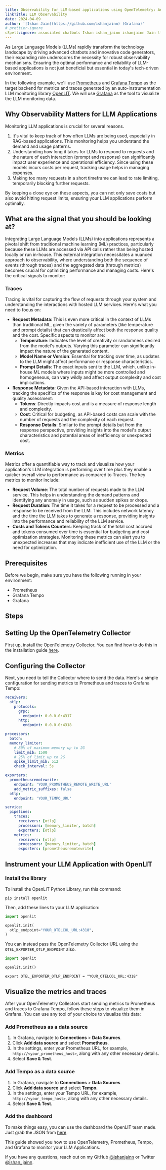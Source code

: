```yaml
---
title: Observability for LLM-based applications using OpenTelemetry: An example
linkTitle: LLM Observability
date: 2024-04-09
author: '[Ishan Jain](https://github.com/ishanjainn) (Grafana)'
# prettier-ignore
cSpell:ignore: associated chatbots Ishan ishan_jainn ishanjainn Jain llm timeframe
---
```


As Large Language Models (LLMs) rapidly transform the technology landscape by
driving advanced chatbots and innovative code generators, their expanding role
underscores the necessity for robust observability mechanisms. Ensuring the
optimal performance and reliability of LLM-based applications is not just
beneficial but essential in today's tech-driven environment.

In the following example, we'll use [Prometheus](https://prometheus.io/) and
[Grafana Tempo](https://grafana.com/oss/tempo/) as the target backend for
metrics and traces generated by an auto-instrumentation LLM monitoring library
[OpenLIT](https://github.com/openlit/openlit). We will use
[Grafana](https://grafana.com/oss/grafana/) as the tool to visualize the LLM
monitoring data.

## Why Observability Matters for LLM Applications

Monitoring LLM applications is crucial for several reasons. 

1. It's vital to keep track of how often LLMs are being used, especially in RAG-based
applications. This monitoring helps you understand the demand and usage
patterns. 
2. Understanding how long it takes for LLMs to respond to requests
and the nature of each interaction (prompt and response) can significantly
impact user experience and operational efficiency. Since using these models
incurs costs per request, tracking usage helps in managing expenses. 
3. Making too many requests in a short timeframe can lead to rate limiting,
temporarily blocking further requests. 

By keeping a close eye on these aspects,
you can not only save costs but also avoid hitting request limits, ensuring your
LLM applications perform optimally.

## What are the signal that you should be looking at?

Integrating Large Language Models (LLMs) into applications represents a pivotal shift from traditional machine learning (ML) practices, particularly because these LLMs are accessed via API calls rather than being hosted locally or run in-house. This external integration necessitates a nuanced approach to observability, where understanding both the sequence of events (through traces) and the aggregated data (through metrics) becomes crucial for optimizing performance and managing costs. Here's the critical signals to monitor:

### Traces

Tracing is vital for capturing the flow of requests through your system and understanding the interactions with hosted LLM services. Here's what you need to focus on:

- **Request Metadata**: This is even more critical in the context of LLMs than traditional ML, given the variety of parameters (like temperature and prompt details) that can drastically affect both the response quality and the cost. Specific aspects to monitor are:
  - **Temperature**: Indicates the level of creativity or randomness desired from the model's outputs. Varying this parameter can significantly impact the nature of the generated content.
  - **Model Name or Version**: Essential for tracking over time, as updates to the LLM might affect performance or response characteristics.
  - **Prompt Details**: The exact inputs sent to the LLM, which, unlike in-house ML models where inputs might be more controlled and homogeneous, can vary wildly and affect output complexity and cost implications.
- **Response Metadata**: Given the API-based interaction with LLMs, tracking the specifics of the response is key for cost management and quality assessment:
  - **Tokens**: Directly impacts cost and is a measure of response length and complexity.
  - **Cost**: Critical for budgeting, as API-based costs can scale with the number of requests and the complexity of each request.
  - **Response Details**: Similar to the prompt details but from the response perspective, providing insights into the model's output characteristics and potential areas of inefficiency or unexpected cost.

### Metrics

Metrics offer a quantifiable way to track and visualize how your application's LLM integration is performing over time plus they enable a quicker overall view to performance as compared to Traces. The key metrics to monitor include:

- **Request Volume**: The total number of requests made to the LLM service. This helps in understanding the demand patterns and identifying any anomaly in usage, such as sudden spikes or drops.
- **Request Duration**: The time it takes for a request to be processed and a response to be received from the LLM. This includes network latency and the time the LLM takes to generate a response, providing insights into the performance and reliability of the LLM service.
- **Costs and Tokens Counters**: Keeping track of the total cost accrued and tokens consumed over time is essential for budgeting and cost optimization strategies. Monitoring these metrics can alert you to unexpected increases that may indicate inefficient use of the LLM or the need for optimization.

## Prerequisites

Before we begin, make sure you have the following running in your environment:

- Prometheus
- Grafana Tempo
- Grafana

## Steps

## Setting Up the OpenTelemetry Collector

First up, install the OpenTelemetry Collector. You can find how to do this in
the installation guide [here](/docs/collector/installation/).

## Configuring the Collector

Next, you need to tell the Collector where to send the data. Here's a simple
configuration for sending metrics to Prometheus and traces to Grafana Tempo:

```yaml
receivers:
  otlp:
    protocols:
      grpc:
        endpoint: 0.0.0.0:4317
      http:
        endpoint: 0.0.0.0:4318

processors:
  batch:
  memory_limiter:
    # 80% of maximum memory up to 2G
    limit_mib: 1500
    # 25% of limit up to 2G
    spike_limit_mib: 512
    check_interval: 5s

exporters:
  prometheusremotewrite:
    endpoint: 'YOUR_PROMETHEUS_REMOTE_WRITE_URL'
    add_metric_suffixes: false
  otlp:
    endpoint: 'YOUR_TEMPO_URL'

service:
  pipelines:
    traces:
      receivers: [otlp]
      processors: [memory_limiter, batch]
      exporters: [otlp]
    metrics:
      receivers: [otlp]
      processors: [memory_limiter, batch]
      exporters: [prometheusremotewrite]
```

## Instrument your LLM Application with OpenLIT

### Install the library

To install the OpenLIT Python Library, run this command:

```shell
pip install openlit
```

Then, add these lines to your LLM application:

```python
import openlit

openlit.init(
  otlp_endpoint="YOUR_OTELCOL_URL:4318",
)
```

You can instead pass the OpenTelemetry Collector URL using the
`OTEL_EXPORTER_OTLP_ENDPOINT` also.

```python
import openlit

openlit.init()
```

```shell
export OTEL_EXPORTER_OTLP_ENDPOINT = "YOUR_OTELCOL_URL:4318"
```

## Visualize the metrics and traces

After your OpenTelemetry Collectors start sending metrics to Prometheus and
traces to Grafana Tempo, follow these steps to visualize them in Grafana. You
can use any tool of your choice to visualize this data:

### Add Prometheus as a data source

1. In Grafana, navigate to **Connections** > **Data Sources**.
2. Click **Add data source** and select **Prometheus**.
3. In the settings, enter your Prometheus URL, for example,
   `http://<your_prometheus_host>`, along with any other necessary details.
4. Select **Save & Test**.

### Add Tempo as a data source

1. In Grafana, navigate to **Connections** > **Data Sources**.
2. Click **Add data source** and select **Tempo**.
3. In the settings, enter your Tempo URL, for example,
   `http://<your_tempo_host>`, along with any other necessary details.
4. Select **Save & Test**.

### Add the dashboard

To make things easy, you can use the dashboard the OpenLIT team made. Just grab
the JSON from
[here](https://docs.openlit.io/latest/connections/prometheus-tempo#dashboard).

This guide showed you how to use OpenTelemetry, Prometheus, Tempo, and Grafana
to monitor your LLM Applications.

If you have any questions, reach out on my GitHub
[@ishanjainn](https://github.com/ishanjainn) or Twitter
[@ishan_jainn](https://twitter.com/ishan_jainn).
